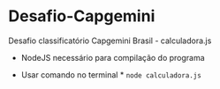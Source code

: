 # Desafio-Capgemini
Desafio classificatório Capgemini Brasil - calculadora.js

- NodeJS necessário para compilação do programa
 * Usar comando no terminal *
``` node calculadora.js ```
